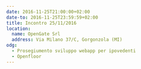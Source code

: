 ```yaml
---
date: 2016-11-25T21:00:00+02:00
date-to: 2016-11-25T23:59:59+02:00
title: Incontro 25/11/2016
location:
  name: OpenGate Srl
  address: Via Milano 37/C, Gorgonzola (MI)
odg:
  - Prosegiumento sviluppo webapp per ipovedenti
  - Openfloor
---
```

